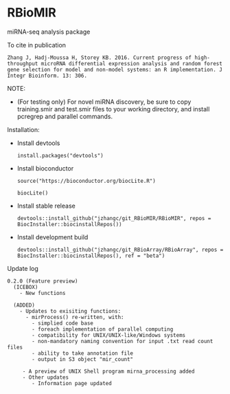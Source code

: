 # RBioMIR
miRNA-seq analysis package

To cite in publication
  
    Zhang J, Hadj-Moussa H, Storey KB. 2016. Current progress of high-throughput microRNA differential expression analysis and random forest gene selection for model and non-model systems: an R implementation. J Integr Bioinform. 13: 306.
    

NOTE:
  - (For testing only) For novel miRNA discovery, be sure to copy training.smir and test.smir files to your working directory, and install pcregrep and parallel commands.


Installation:

  - Install devtools
  
        install.packages("devtools")
    
  - Install bioconductor
  
        source("https://bioconductor.org/biocLite.R")
      
        biocLite()
    
  - Install stable release
  
        devtools::install_github("jzhangc/git_RBioMIR/RBioMIR", repos = BiocInstaller::biocinstallRepos())    

  - Install development build
  
        devtools::install_github("jzhangc/git_RBioArray/RBioArray", repos = BiocInstaller::biocinstallRepos(), ref = "beta")  
        

Update log

    0.2.0 (Feature preview)
      (ICEBOX)
        - New functions
      
      (ADDED)
        - Updates to exisiting functions:
          - mirProcess() re-written, with:
            - simplied code base
            - foreach implementation of parallel computing
            - compatibility for UNIX/UNIX-like/Windows systems
            - non-mandatory naming convention for input .txt read count files
            - ability to take annotation file
            - output in S3 object "mir_count"
            
         - A preview of UNIX Shell program mirna_processing added
         - Other updates
            - Information page updated
